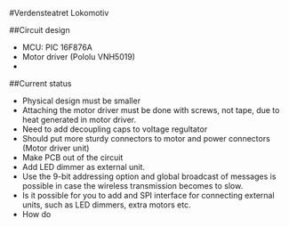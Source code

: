 #Verdensteatret Lokomotiv

##Circuit design
- MCU: PIC 16F876A
- Motor driver (Pololu VNH5019)
-          

##Current status
- Physical design must be smaller
- Attaching the motor driver must be done with screws, not tape, due to heat generated in motor driver.
- Need to add decoupling caps to voltage regultator
- Should put more sturdy connectors to motor and power connectors (Motor driver unit)
- Make PCB out of the circuit
- Add LED dimmer as external unit.
- Use the 9-bit addressing option and global broadcast of messages is possible in case the wireless transmission becomes to slow.
- Is it possible for you to add and SPI interface for connecting external units, such as LED dimmers, extra motors etc.
- How do 